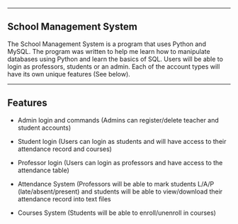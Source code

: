 
---

## School Management System

The School Management System is a program that uses Python and MySQL. The program was written to help me learn how to manipulate databases using Python and learn the basics of SQL. Users will be able to login as professors, students or an admin. Each of the account types will have its own unique features (See below).

---

## Features

* Admin login and commands (Admins can register/delete teacher and student accounts)
>>
* Student login (Users can login as students and will have access to their attendance record and courses)
>>
* Professor login (Users can login as professors and have access to the attendance table)
>>
* Attendance System (Professors will be able to mark students L/A/P (late/absent/present) and students will be able to view/download their attendance record into text files
>>
* Courses System (Students will be able to enroll/unenroll in courses)
